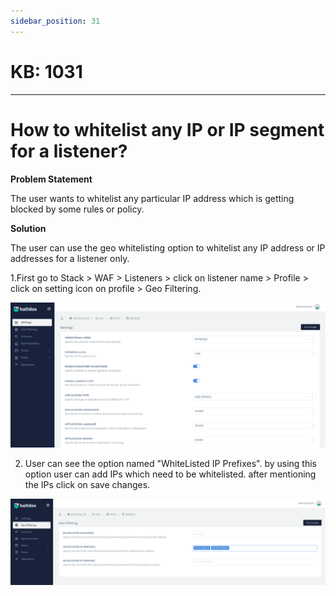 ```yaml
---
sidebar_position: 31
---
```


# KB: 1031
-----------

# How to whitelist any IP or IP segment for a listener?

**Problem Statement**

The user wants to whitelist any particular IP address which is getting blocked by some rules or policy.

**Solution**

The user can use the geo whitelisting option to whitelist any IP address or IP  addresses for a listener only.

1.First go to Stack > WAF > Listeners > click on listener name > Profile > click on setting icon on profile > Geo Filtering.

![kb-1031](/img/waf/v6/kb/c1.png)

  2. User can see the option named "WhiteListed IP Prefixes". by using this option user can add IPs which need to be whitelisted. after mentioning the IPs click on save changes.

![kb-1031](/img/waf/v6/kb/c2.png.png)

